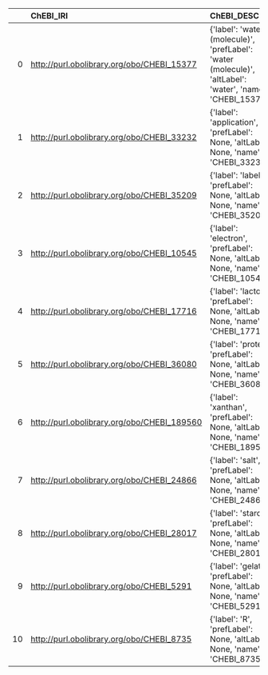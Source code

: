 |    | ChEBI_IRI                                   | ChEBI_DESC                                                                                                 | OM_IRI                                                                        | OM_DESC                  | OM_DEF   |
|---:|:--------------------------------------------|:-----------------------------------------------------------------------------------------------------------|:------------------------------------------------------------------------------|:-------------------------|:---------|
|  0 | http://purl.obolibrary.org/obo/CHEBI_15377  | {'label': 'water (molecule)', 'prefLabel': 'water (molecule)', 'altLabel': 'water', 'name': 'CHEBI_15377'} | http://www.ontology-of-units-of-measure.org/resource/om-2/WaterMassFraction   | {'label': 'water'}       | []       |
|  1 | http://purl.obolibrary.org/obo/CHEBI_33232  | {'label': 'application', 'prefLabel': None, 'altLabel': None, 'name': 'CHEBI_33232'}                       | http://www.ontology-of-units-of-measure.org/resource/om-2/ApplicationArea     | {'label': 'application'} | []       |
|  2 | http://purl.obolibrary.org/obo/CHEBI_35209  | {'label': 'label', 'prefLabel': None, 'altLabel': None, 'name': 'CHEBI_35209'}                             | http://www.ontology-of-units-of-measure.org/resource/om-2/LabelMass           | {'label': 'label'}       | []       |
|  3 | http://purl.obolibrary.org/obo/CHEBI_10545  | {'label': 'electron', 'prefLabel': None, 'altLabel': None, 'name': 'CHEBI_10545'}                          | http://www.ontology-of-units-of-measure.org/resource/om-2/ElectronTemperature | {'label': 'electron'}    | []       |
|  4 | http://purl.obolibrary.org/obo/CHEBI_17716  | {'label': 'lactose', 'prefLabel': None, 'altLabel': None, 'name': 'CHEBI_17716'}                           | http://www.ontology-of-units-of-measure.org/resource/om-2/LactoseMassFraction | {'label': 'lactose'}     | []       |
|  5 | http://purl.obolibrary.org/obo/CHEBI_36080  | {'label': 'protein', 'prefLabel': None, 'altLabel': None, 'name': 'CHEBI_36080'}                           | http://www.ontology-of-units-of-measure.org/resource/om-2/ProteinMassFraction | {'label': 'protein'}     | []       |
|  6 | http://purl.obolibrary.org/obo/CHEBI_189560 | {'label': 'xanthan', 'prefLabel': None, 'altLabel': None, 'name': 'CHEBI_189560'}                          | http://www.ontology-of-units-of-measure.org/resource/om-2/XanthanMassFraction | {'label': 'xanthan'}     | []       |
|  7 | http://purl.obolibrary.org/obo/CHEBI_24866  | {'label': 'salt', 'prefLabel': None, 'altLabel': None, 'name': 'CHEBI_24866'}                              | http://www.ontology-of-units-of-measure.org/resource/om-2/SaltMassFraction    | {'label': 'salt'}        | []       |
|  8 | http://purl.obolibrary.org/obo/CHEBI_28017  | {'label': 'starch', 'prefLabel': None, 'altLabel': None, 'name': 'CHEBI_28017'}                            | http://www.ontology-of-units-of-measure.org/resource/om-2/StarchMassFraction  | {'label': 'starch'}      | []       |
|  9 | http://purl.obolibrary.org/obo/CHEBI_5291   | {'label': 'gelatin', 'prefLabel': None, 'altLabel': None, 'name': 'CHEBI_5291'}                            | http://www.ontology-of-units-of-measure.org/resource/om-2/GelatinMassFraction | {'label': 'gelatin'}     | []       |
| 10 | http://purl.obolibrary.org/obo/CHEBI_8735   | {'label': 'R', 'prefLabel': None, 'altLabel': None, 'name': 'CHEBI_8735'}                                  | http://www.ontology-of-units-of-measure.org/resource/om-2/RMagnitude          | {'label': 'R'}           | []       |